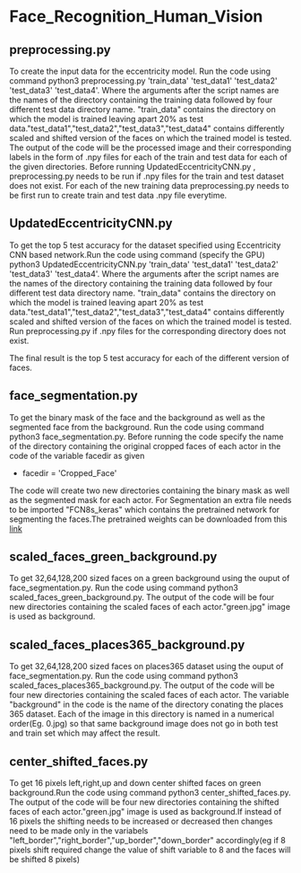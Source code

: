 # Face_Recognition_Human_Vision

## preprocessing.py
To create the input data for the eccentricity model. Run the code using command python3 preprocessing.py 'train_data' 'test_data1' 'test_data2' 'test_data3' 'test_data4'. Where the arguments after the script names are the names of the directory containing the training data followed by four different test data directory name. "train_data" contains the directory on which the model is trained leaving apart 20% as test data."test_data1","test_data2","test_data3","test_data4" contains differently scaled and shifted  version of the faces on which the trained model is tested. The output of the code will be the processed image and their corresponding labels in the form of .npy files for each of the train and test data for each of the given directories. Before running UpdatedEccentricityCNN.py , preprocessing.py needs to be run if .npy files for the train and test dataset does not exist. For each of the new training data preprocessing.py needs to be first run to create train and test data .npy file everytime. 

## UpdatedEccentricityCNN.py 
To get the top 5 test accuracy for the dataset specified using Eccentricity CNN based network.Run the code using command (specify the GPU) python3 UpdatedEccentricityCNN.py 'train_data' 'test_data1' 'test_data2' 'test_data3' 'test_data4'. Where the arguments after the script names are the names of the directory containing the training data followed by four different test data directory name. "train_data" contains the directory on which the model is trained leaving apart 20% as test data."test_data1","test_data2","test_data3","test_data4" contains differently scaled and shifted  version of the faces on which the trained model is tested. Run preprocessing.py if .npy files for the corresponding directory does not exist.

The final result is the top 5 test accuracy for each of the different version of faces.

## face_segmentation.py
To get the binary mask of the face and the background as well as the segmented face from the background. Run the code using command python3 face_segmentation.py. Before running the code specify the name of the directory containing the original cropped faces of each actor in the code of the variable facedir as given
- facedir = 'Cropped_Face'

The code will create two new directories containing the binary mask as well as the segmented mask for each actor.
For Segmentation an extra file needs to be imported "FCN8s_keras" which contains the pretrained network for segmenting the faces.The pretrained weights can be downloaded from this [link](https://drive.google.com/ucid=1alyR6uv4CHt1WhykiQIiK5MZir7HSOUU&export=download) 

## scaled_faces_green_background.py
To get 32,64,128,200 sized faces on a green background using the ouput of face_segmentation.py. Run the code using command python3 scaled_faces_green_background.py. The output of the code will be four new directories containing the scaled faces of each actor."green.jpg" image is used as background.

## scaled_faces_places365_background.py
To get 32,64,128,200 sized faces on places365 dataset using the ouput of face_segmentation.py. Run the code using command python3 scaled_faces_places365_background.py. The output of the code will be four new directories containing the scaled faces of each actor. The variable "background" in the code is the name of the directory conating the places 365 dataset. Each of the image in this directory is named in a numerical order(Eg. 0.jpg) so that same background image does not go in both test and train set which may affect the result.

## center_shifted_faces.py
To get 16 pixels left,right,up and down center shifted faces on green background.Run the code using command python3 center_shifted_faces.py. The output of the code will be four new directories containing the shifted faces of each actor."green.jpg" image is used as background.If instead of 16 pixels the shifting needs to be increased or decreased then changes need to be made only in the variabels "left_border","right_border","up_border","down_border" accordingly(eg if 8 pixels shift required change the value of shift variable to 8 and the faces will be shifted 8 pixels)
